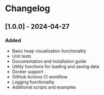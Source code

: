 # Changelog

## [1.0.0] - 2024-04-27

### Added

- Basic heap visualization functionality
- Unit tests
- Documentation and installation guide
- Utility functions for loading and saving data
- Docker support
- GitHub Actions CI workflow
- Logging functionality
- Additional scripts and examples
